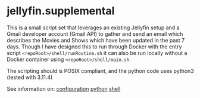 # jellyfin.supplemental

This is a small script set that leverages an existing Jellyfin setup and a Gmail developer account (Gmail API) to gather and send an email which describes the Movies and Shows which have been updated in the past 7 days. Though I have designed this to run through Docker with the entry script `<repoRoot>/shell/runRoutine.sh` it can also be run locally without a Docker container using `<repoRoot>/shell/main.sh`.

The scripting should is POSIX compliant, and the python code uses python3 (tested with 3.11.4)

See information on:
[configuration](configuration/README.md)
[python](python/README.md)
[shell](shell/README.md)
